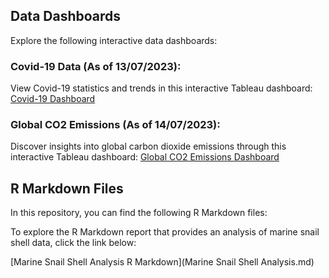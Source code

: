 ## Data Dashboards

Explore the following interactive data dashboards:

### Covid-19 Data (As of 13/07/2023):
View Covid-19 statistics and trends in this interactive Tableau dashboard:
[Covid-19 Dashboard](https://public.tableau.com/app/profile/sami2054/viz/Covid19_Dashboard_16892779096030/Dashboard1)

### Global CO2 Emissions (As of 14/07/2023):
Discover insights into global carbon dioxide emissions through this interactive Tableau dashboard:
[Global CO2 Emissions Dashboard](https://public.tableau.com/app/profile/sami2054/viz/GlobalC02Emissions_16892900889020/Dashboard1)

## R Markdown Files

In this repository, you can find the following R Markdown files:

To explore the R Markdown report that provides an analysis of marine snail shell data, click the link below:

[Marine Snail Shell Analysis R Markdown](Marine Snail Shell Analysis.md)

